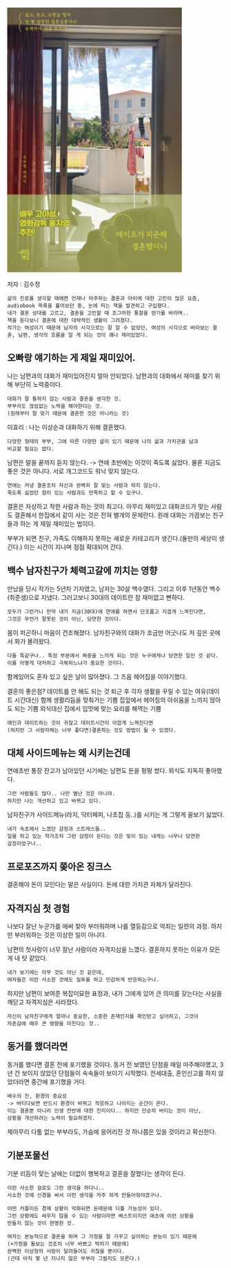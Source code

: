 ![alt text](../pic/image-2.png)

저자 : 김수정

```
삶의 진로를 생각할 때에면 언제나 마주하는 결혼과 아이에 대한 고민이 많은 요즘, audiobook 목록을 훑어보던 중, 눈에 띄는 책을 발견하고 구입했다.
내가 결혼 상대를 고르고, 결혼을 고민할 때 조그마한 통찰을 얻기를 바라며..
책을 듣다보니 결혼에 대한 대략적인 생활이 그려졌다. 
작가는 여성이기 때문에 남자의 시각으로는 잘 알 수 없었던, 여성의 시각으로 바라보는 결혼, 남편, 생각의 흐름을 알 게 되는 것이 꽤나 재미있었다.
```

## 오빠랑 얘기하는 게 제일 재미있어.
나는 남편과의 대화가 재미있어진지 얼마 안되었다. 남편과의 대화에서 재미를 찾기 위해 부단히 노력중이다.
```
대화가 잘 통하지 않는 사람과 결혼을 생각한 것.
부부라도 끊임없는 노력을 해야한다는 것. 
(원래부터 잘 맞기 때문에 결혼한 것은 아니라는 것)
```
이효리 : 나는 이상순과 대화하기 위해 결혼했다.
```
다양한 형태의 부부, 그에 따른 다양한 삶이 있기 때문에 나의 삶과 가치관을 남과
비교할 필요는 없다.
```
남편은 말을 끝까지 듣지 않는다. -> 연애 초반에는 이것이 죽도록 싫었다. 물론 지금도 좋은 것은 아니다.
서로 개그코드도 워낙 맞지 않는다.
```
연애는 커녕 결혼조차 자신과 완벽히 잘 맞는 사람과 하지 않는다. 
죽도록 싫었던 점이 있는 사람과도 만족하고 할 수 있구나.
```

결혼은 자상하고 착한 사람과 하는 것이 최고다. 아무리 재미있고 대화코드가 맞는 사람도 결혼해서 한집에서 같이 사는 것은 전혀 별개의 문제란다.
원래 대화는 가끔보는 친구들과 하는 게 제일 재미있는 법이다.

부부가 되면 친구, 가족도 이해하지 못하는 새로운 카테고리가 생긴다.(둘만의 세상이 생긴다.) 이는 시간이 지나며 점점 확대되어 간다.

## 백수 남자친구가 체력고갈에 끼치는 영향
만났을 당시 작가는 5년차 기자였고, 남자는 30살 백수였다. 그리고 이후 1년동안 백수(취준생)으로 지냈다.
그러고보니 30대의 데이트란 참 재미없고 빤하다.
```
모두가 그런거니 만약 내가 지금(30대)에 연애를 하면서 단조롭고 지겹게 느껴진다면,
그것은 무언가 잘못된 것이 아닌, 당연한 것이다.
```
몸이 피곤하니 마음이 건조해졌다.
남자친구와의 대화가 조금만 어긋나도 저 깊은 곳에서 화가 몰려왔다.
```
다들 똑같구나.. 특정 부분에서 짜증을 느끼게 되는 것은 누구에게나 당연한 일인 것 같다.
이를 어떻게 대처하고 극복하느냐가 중요한 것이다.
```
함께있어도 혼자 있고 싶은 날이 많아졌다.
그 즈음 헤어짐을 이야기했다.

결혼의 좋은점?
데이트를 안 해도 되는 것
퇴근 후 각자 생활을 꾸릴 수 있는 여유(데이트 시간대신)
함께 생활리듬을 맞춰가는 기쁨
집앞에서 헤어짐의 아쉬움을 느끼지 않아도 되는 기쁨
외식대신 집에서 입맛에 맞는 요리를 해먹는 기쁨
```
애인과 데이트하는 것이 귀찮고 데이트시간이 아깝게 느껴진다면
(하지만 그 사람자체는 너무 좋다면)결혼하는 것도 방법이 될 수 있겠다.
```

## 대체 사이드메뉴는 왜 시키는건데

연애초반 통장 잔고가 남아있던 시기에는 남편도 돈을 펑펑 썼다. 외식도 지독히 좋아했다.
```
그런 사람들도 많다.. 나만 별난 것은 아니야.
하지만 나는 개선하고 있고 바뀌고 있다.
```
남자친구가 사이드메뉴(라지, 닥터페퍼, 나초칩 등..)를 시키는 게 그렇게 꼴보기 싫었다.
```
내가 속초에서 느꼈던 감정과 스트레스들..
일을 하고 있는 작가조차 그런 감정이 든다는 것은 빚이 있는 내게는 너무나 당연한 
감정이었구나..
```

## 프로포즈까지 쫒아온 징크스
결혼해야 돈이 모인다는 말은 사실이다.
돈에 대한 가치관 자체가 달라진다.

## 자격지심 첫 경험
나보다 잘난 누군가를 애써 찾아 부러워하며 나를 열등감으로 억죄는 일련의 과정.
하지만 부러워하는 것은 이상한 일이 아니다.

남편의 첫사랑이 너무 잘난 사람이라 자격지심을 느꼈다.
결혼하지 못하는 이유가 모든게 내 탓 같았다.
```
내가 보기에는 아무 것도 아닌 것 같은데, 
여자들은 이런 사소한 것에도 질투를 하고 민감하게 반응하는구나.
```

하지만 남편이 보여준 복잡미묘한 표정과, 내가 그에게 있어 큰 의미를 갖는다는 사실을 깨닫고 자격지심은 사라졌다.
```
자신이 남자친구에게 얼마나 중요한, 소중한 존재인지를 확인받고 싶어하고, 그것이 
자존감에 매우 큰 영향을 미친다는 것..
```
## 동거를 했더라면
동거를 했다면 결혼 전에 포기했을 것이다.
동거 전 보였던 단점을 매일 마주해야했고, 3년 간 보이지 않았던 단점들이 속속들이 보이기 시작했다.
전세대출, 혼인신고를 하지 않았더라면 중간에 포기했을 거다.
```
배수의 진, 환경의 중요성 
-> 버티다보면 반드시 환경이 바뀌고 적응하고 나아지는 순간이 온다.
이는 결혼뿐 아니라 인생 전반에 대한 진리이다.. 하지만 단순히 버티는 것이 아닌,
상황을 개선하려는 노력이 필요하겠지.
```
제아무리 다툼 없는 부부라도, 가슴에 응어리진 것 하나쯤은 있을 것이라고 확신한다.

## 기분포물선
기분 리듬이 맞는 날에는 더없이 행복하고 결혼을 잘했다는 생각이 든다.
```
이런 사소한 걸로도 그런 생각을 하다니.. 
사소한 것에 신경을 써서 이런 생각을 자주 하게 만들어줘야겠구나.
```

```
어떤 커플이든 경제 상황이 악화되면 돈때문에 다툴 가능성이 있다.
그런 상황에도 싸우지 않을 수 있는 사람이라면 베스트이지만 애초에 이런 상황을 
만들지 않는 것이 현명한 것.
```

```
여자는 본능적으로 결혼을 하며 그 가정을 잘 가꾸고 싶어하는 본능이 있기 때문에 
(+가정을 돌보는 것조차 너무 바쁘고 벅차기 때문에) 
완벽한 이상형의 사람이 달려들어도 귀찮을 뿐이다.
(근데 아직 몇 년 지나지 않은 부부라 그럴지도 모른다.)
```

    